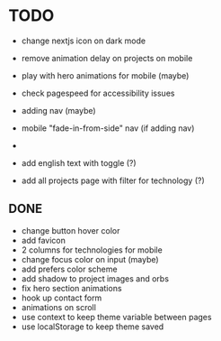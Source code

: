 # TODO

- change nextjs icon on dark mode
- remove animation delay on projects on mobile
- play with hero animations for mobile (maybe)
- check pagespeed for accessibility issues

- adding nav (maybe)
- mobile "fade-in-from-side" nav (if adding nav)
- 
- add english text with toggle (?)
- add all projects page with filter for technology (?)

## DONE

- change button hover color
- add favicon
- 2 columns for technologies for mobile
- change focus color on input (maybe)
- add prefers color scheme
- add shadow to project images and orbs
- fix hero section animations
- hook up contact form
- animations on scroll
- use context to keep theme variable between pages
- use localStorage to keep theme saved
